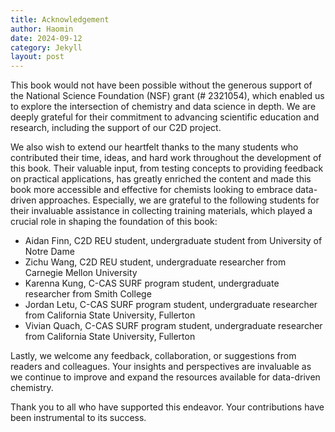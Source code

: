 ```yaml
---
title: Acknowledgement
author: Haomin
date: 2024-09-12
category: Jekyll
layout: post
---
```


This book would not have been possible without the generous support of the National Science Foundation (NSF) grant (# 2321054), which enabled us to explore the intersection of chemistry and data science in depth. We are deeply grateful for their commitment to advancing scientific education and research, including the support of our C2D project.

We also wish to extend our heartfelt thanks to the many students who contributed their time, ideas, and hard work throughout the development of this book. Their valuable input, from testing concepts to providing feedback on practical applications, has greatly enriched the content and made this book more accessible and effective for chemists looking to embrace data-driven approaches. Especially, we are grateful to the following students for their invaluable assistance in collecting training materials, which played a crucial role in shaping the foundation of this book:

- Aidan Finn, C2D REU student, undergraduate student from University of Notre Dame
- Zichu Wang, C2D REU student, undergraduate researcher from Carnegie Mellon University
- Karenna Kung, C-CAS SURF program student, undergraduate researcher from Smith College
- Jordan Letu, C-CAS SURF program student, undergraduate researcher from California State University, Fullerton
- Vivian Quach, C-CAS SURF program student, undergraduate researcher from California State University, Fullerton

Lastly, we welcome any feedback, collaboration, or suggestions from readers and colleagues. Your insights and perspectives are invaluable as we continue to improve and expand the resources available for data-driven chemistry.

Thank you to all who have supported this endeavor. Your contributions have been instrumental to its success.
